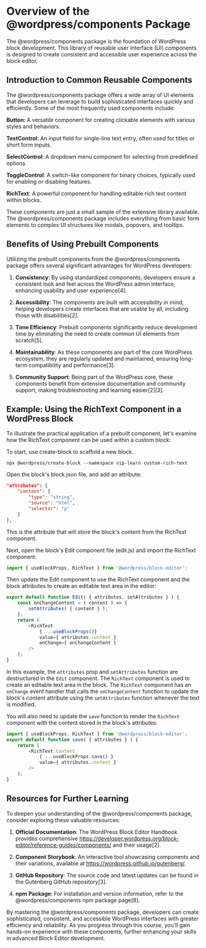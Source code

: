 # Overview of the @wordpress/components Package

The @wordpress/components package is the foundation of WordPress block development. This library of reusable user interface (UI) components is designed to create consistent and accessible user experience across the block editor.

## Introduction to Common Reusable Components

The @wordpress/components package offers a wide array of UI elements that developers can leverage to build sophisticated interfaces quickly and efficiently. Some of the most frequently used components include:

**Button**: A versatile component for creating clickable elements with various styles and behaviors.

**TextControl**: An input field for single-line text entry, often used for titles or short form inputs.

**SelectControl**: A dropdown menu component for selecting from predefined options.

**ToggleControl**: A switch-like component for binary choices, typically used for enabling or disabling features.

**RichText**: A powerful component for handling editable rich text content within blocks.

These components are just a small sample of the extensive library available. The @wordpress/components package includes everything from basic form elements to complex UI structures like modals, popovers, and tooltips.

## Benefits of Using Prebuilt Components

Utilizing the prebuilt components from the @wordpress/components package offers several significant advantages for WordPress developers:

1. **Consistency**: By using standardized components, developers ensure a consistent look and feel across the WordPress admin interface, enhancing usability and user experience[4].

2. **Accessibility**: The components are built with accessibility in mind, helping developers create interfaces that are usable by all, including those with disabilities[2].

3. **Time Efficiency**: Prebuilt components significantly reduce development time by eliminating the need to create common UI elements from scratch[5].

4. **Maintainability**: As these components are part of the core WordPress ecosystem, they are regularly updated and maintained, ensuring long-term compatibility and performance[3].

5. **Community Support**: Being part of the WordPress core, these components benefit from extensive documentation and community support, making troubleshooting and learning easier[2][3].

## Example: Using the RichText Component in a WordPress Block

To illustrate the practical application of a prebuilt component, let's examine how the RichText component can be used within a custom block:

To start, use create-block to scaffold a new block. 

```shell
npx @wordpress/create-block --namespace vip-learn custom-rich-text
```

Open the block's block.json file, and add an attribute:

```json
"attributes": {
    "content": {
        "type": "string",
        "source": "html",
        "selector": "p"
    }
},
```

This is the attribute that will store the block's content from the RichText component.

Next, open the block's Edit component file (edit.js) and import the RichText component:

```javascript
import { useBlockProps, RichText } from '@wordpress/block-editor';
```

Then update the Edit component to use the RichText component and the block attributes to create an editable text area in the editor:

```javascript
export default function Edit( { attributes, setAttributes } ) {
    const onChangeContent = ( content ) => {
        setAttributes( { content } );
    };
    return (
        <RichText
            { ...useBlockProps()}
            value={ attributes.content }
            onChange={ onChangeContent }
        />
    );
}
```

In this example, the `attributes` prop and `setAttributes` function are destructured in the `Edit` component. The `RichText` component is used to create an editable text area in the block. The `RichText` component has an `onChange` event handler that calls the `onChangeContent` function to update the block's content attribute using the `setAttributes` function whenever the text is modified.

You will also need to update the `save` function to render the `RichText` component with the content stored in the block's attributes:

```javascript
import { useBlockProps, RichText } from '@wordpress/block-editor';
export default function save( { attributes } ) {
	return (
		<RichText.Content
			{ ...useBlockProps.save() }
			value={ attributes.content }
		/>
	);
}
```

## Resources for Further Learning

To deepen your understanding of the @wordpress/components package, consider exploring these valuable resources:

1. **Official Documentation**: The WordPress Block Editor Handbook provides comprehensive https://developer.wordpress.org/block-editor/reference-guides/components/ and their usage[2].

2. **Component Storybook**: An interactive tool showcasing components and their variations, available at https://wordpress.github.io/gutenberg/.

3. **GitHub Repository**: The source code and latest updates can be found in the Gutenberg GitHub repository[3].

4. **npm Package**: For installation and version information, refer to the @wordpress/components npm package page[8].

By mastering the @wordpress/components package, developers can create sophisticated, consistent, and accessible WordPress interfaces with greater efficiency and reliability. As you progress through this course, you'll gain hands-on experience with these components, further enhancing your skills in advanced Block Editor development.